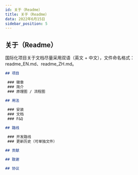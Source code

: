 ```yaml
---
id: 关于（Readme）
title: 关于（Readme）
data: 2022年6月15日
sidebar_position: 5
---
```


## 关于（Readme）

国际化项目关于文档尽量采用双语（英文 + 中文），文件命名格式：readme_EN.md、readme_ZH.md。

```markdown
## 项目

 ### 徽章
 ### 简介
 ### 原理图 / 流程图
 
## 用法

 ### 安装
 ### 文档
 ### F&Q

## 路线

 ### 开发路线
 ### 更新历史（可单独文件）

## 贡献
 
## 致谢

## 协议

```
